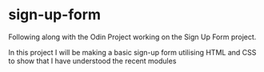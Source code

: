 # sign-up-form

Following along with the Odin Project working on the Sign Up Form project.

In this project I will be making a basic sign-up form utilising HTML and CSS to show that I have understood the recent modules
